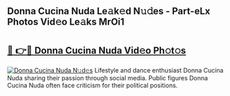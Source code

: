 ## Donna Cucina Nuda Le𝚊k𝚎d N𝚞𝚍es - Part-eLx Photos Vid𝚎o Le𝚊ks MrOi1

# <h2><a href="http://fbeovda.evod.top/?m=Donna+Cucina+Nuda">🔗 👉🔴 Donna Cucina Nuda Vid𝚎o Ph𝚘t𝚘s</a></h2>

[![Donna Cucina Nuda N𝚞d𝚎s](https://i.imgur.com/8V9OHl7.gif)](http://fbeovda.evod.top/?m=Donna+Cucina+Nuda)
Lifestyle and dance enthusiast Donna Cucina Nuda sharing their passion through social media. Public figures Donna Cucina Nuda often face criticism for their political positions. 

